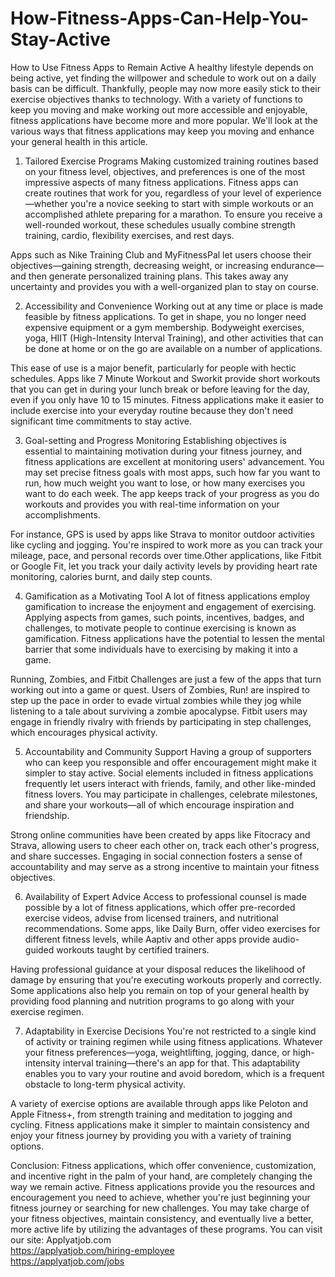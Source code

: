 # How-Fitness-Apps-Can-Help-You-Stay-Active
How to Use Fitness Apps to Remain Active
A healthy lifestyle depends on being active, yet finding the willpower and schedule to work out on a daily basis can be difficult. Thankfully, people may now more easily stick to their exercise objectives thanks to technology. With a variety of functions to keep you moving and make working out more accessible and enjoyable, fitness applications have become more and more popular. We'll look at the various ways that fitness applications may keep you moving and enhance your general health in this article.

1. Tailored Exercise Programs
Making customized training routines based on your fitness level, objectives, and preferences is one of the most impressive aspects of many fitness applications. Fitness apps can create routines that work for you, regardless of your level of experience—whether you're a novice seeking to start with simple workouts or an accomplished athlete preparing for a marathon. To ensure you receive a well-rounded workout, these schedules usually combine strength training, cardio, flexibility exercises, and rest days.

Apps such as Nike Training Club and MyFitnessPal let users choose their objectives—gaining strength, decreasing weight, or increasing endurance—and then generate personalized training plans. This takes away any uncertainty and provides you with a well-organized plan to stay on course.

2. Accessibility and Convenience
Working out at any time or place is made feasible by fitness applications. To get in shape, you no longer need expensive equipment or a gym membership. Bodyweight exercises, yoga, HIIT (High-Intensity Interval Training), and other activities that can be done at home or on the go are available on a number of applications.

This ease of use is a major benefit, particularly for people with hectic schedules. Apps like 7 Minute Workout and Sworkit provide short workouts that you can get in during your lunch break or before leaving for the day, even if you only have 10 to 15 minutes. Fitness applications make it easier to include exercise into your everyday routine because they don't need significant time commitments to stay active.

3. Goal-setting and Progress Monitoring
Establishing objectives is essential to maintaining motivation during your fitness journey, and fitness applications are excellent at monitoring users' advancement. You may set precise fitness goals with most apps, such how far you want to run, how much weight you want to lose, or how many exercises you want to do each week. The app keeps track of your progress as you do workouts and provides you with real-time information on your accomplishments.

For instance, GPS is used by apps like Strava to monitor outdoor activities like cycling and jogging. You're inspired to work more as you can track your mileage, pace, and personal records over time.Other applications, like Fitbit or Google Fit, let you track your daily activity levels by providing heart rate monitoring, calories burnt, and daily step counts.

4. Gamification as a Motivating Tool
A lot of fitness applications employ gamification to increase the enjoyment and engagement of exercising. Applying aspects from games, such points, incentives, badges, and challenges, to motivate people to continue exercising is known as gamification. Fitness applications have the potential to lessen the mental barrier that some individuals have to exercising by making it into a game.

Running, Zombies, and Fitbit Challenges are just a few of the apps that turn working out into a game or quest. Users of Zombies, Run! are inspired to step up the pace in order to evade virtual zombies while they jog while listening to a tale about surviving a zombie apocalypse. Fitbit users may engage in friendly rivalry with friends by participating in step challenges, which encourages physical activity.

5. Accountability and Community Support
Having a group of supporters who can keep you responsible and offer encouragement might make it simpler to stay active. Social elements included in fitness applications frequently let users interact with friends, family, and other like-minded fitness lovers. You may participate in challenges, celebrate milestones, and share your workouts—all of which encourage inspiration and friendship.

Strong online communities have been created by apps like Fitocracy and Strava, allowing users to cheer each other on, track each other's progress, and share successes. Engaging in social connection fosters a sense of accountability and may serve as a strong incentive to maintain your fitness objectives.

6. Availability of Expert Advice
Access to professional counsel is made possible by a lot of fitness applications, which offer pre-recorded exercise videos, advise from licensed trainers, and nutritional recommendations. Some apps, like Daily Burn, offer video exercises for different fitness levels, while Aaptiv and other apps provide audio-guided workouts taught by certified trainers.

Having professional guidance at your disposal reduces the likelihood of damage by ensuring that you're executing workouts properly and correctly. Some applications also help you remain on top of your general health by providing food planning and nutrition programs to go along with your exercise regimen.

7. Adaptability in Exercise Decisions
You're not restricted to a single kind of activity or training regimen while using fitness applications. Whatever your fitness preferences—yoga, weightlifting, jogging, dance, or high-intensity interval training—there's an app for that. This adaptability enables you to vary your routine and avoid boredom, which is a frequent obstacle to long-term physical activity.

A variety of exercise options are available through apps like Peloton and Apple Fitness+, from strength training and meditation to jogging and cycling. Fitness applications make it simpler to maintain consistency and enjoy your fitness journey by providing you with a variety of training options.

Conclusion:
Fitness applications, which offer convenience, customization, and incentive right in the palm of your hand, are completely changing the way we remain active. Fitness applications provide you the resources and encouragement you need to achieve, whether you're just beginning your fitness journey or searching for new challenges. You may take charge of your fitness objectives, maintain consistency, and eventually live a better, more active life by utilizing the advantages of these programs.
You can visit our site: Applyatjob.com<br>
 https://applyatjob.com/hiring-employee<br>
https://applyatjob.com/jobs
